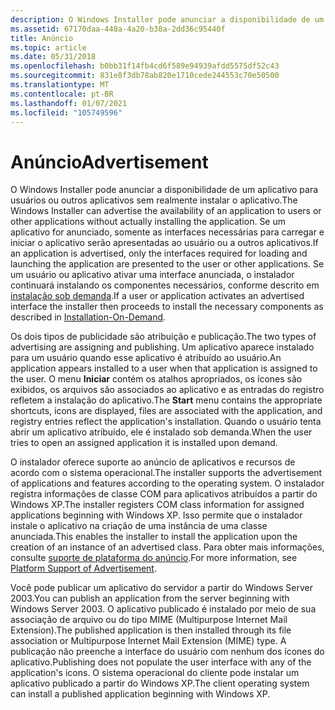 ```yaml
---
description: O Windows Installer pode anunciar a disponibilidade de um aplicativo para usuários ou outros aplicativos sem realmente instalar o aplicativo.
ms.assetid: 67170daa-448a-4a20-b38a-2dd36c95440f
title: Anúncio
ms.topic: article
ms.date: 05/31/2018
ms.openlocfilehash: b0bb31f14fb4cd6f589e94939afdd5575df52c43
ms.sourcegitcommit: 831e8f3db78ab820e1710cede244553c70e50500
ms.translationtype: MT
ms.contentlocale: pt-BR
ms.lasthandoff: 01/07/2021
ms.locfileid: "105749596"
---
```

# <a name="advertisement"></a><span data-ttu-id="4348e-103">Anúncio</span><span class="sxs-lookup"><span data-stu-id="4348e-103">Advertisement</span></span>

<span data-ttu-id="4348e-104">O Windows Installer pode anunciar a disponibilidade de um aplicativo para usuários ou outros aplicativos sem realmente instalar o aplicativo.</span><span class="sxs-lookup"><span data-stu-id="4348e-104">The Windows Installer can advertise the availability of an application to users or other applications without actually installing the application.</span></span> <span data-ttu-id="4348e-105">Se um aplicativo for anunciado, somente as interfaces necessárias para carregar e iniciar o aplicativo serão apresentadas ao usuário ou a outros aplicativos.</span><span class="sxs-lookup"><span data-stu-id="4348e-105">If an application is advertised, only the interfaces required for loading and launching the application are presented to the user or other applications.</span></span> <span data-ttu-id="4348e-106">Se um usuário ou aplicativo ativar uma interface anunciada, o instalador continuará instalando os componentes necessários, conforme descrito em [instalação sob demanda](installation-on-demand.md).</span><span class="sxs-lookup"><span data-stu-id="4348e-106">If a user or application activates an advertised interface the installer then proceeds to install the necessary components as described in [Installation-On-Demand](installation-on-demand.md).</span></span>

<span data-ttu-id="4348e-107">Os dois tipos de publicidade são atribuição e publicação.</span><span class="sxs-lookup"><span data-stu-id="4348e-107">The two types of advertising are assigning and publishing.</span></span> <span data-ttu-id="4348e-108">Um aplicativo aparece instalado para um usuário quando esse aplicativo é atribuído ao usuário.</span><span class="sxs-lookup"><span data-stu-id="4348e-108">An application appears installed to a user when that application is assigned to the user.</span></span> <span data-ttu-id="4348e-109">O menu **Iniciar** contém os atalhos apropriados, os ícones são exibidos, os arquivos são associados ao aplicativo e as entradas do registro refletem a instalação do aplicativo.</span><span class="sxs-lookup"><span data-stu-id="4348e-109">The **Start** menu contains the appropriate shortcuts, icons are displayed, files are associated with the application, and registry entries reflect the application's installation.</span></span> <span data-ttu-id="4348e-110">Quando o usuário tenta abrir um aplicativo atribuído, ele é instalado sob demanda.</span><span class="sxs-lookup"><span data-stu-id="4348e-110">When the user tries to open an assigned application it is installed upon demand.</span></span>

<span data-ttu-id="4348e-111">O instalador oferece suporte ao anúncio de aplicativos e recursos de acordo com o sistema operacional.</span><span class="sxs-lookup"><span data-stu-id="4348e-111">The installer supports the advertisement of applications and features according to the operating system.</span></span> <span data-ttu-id="4348e-112">O instalador registra informações de classe COM para aplicativos atribuídos a partir do Windows XP.</span><span class="sxs-lookup"><span data-stu-id="4348e-112">The installer registers COM class information for assigned applications beginning with Windows XP.</span></span> <span data-ttu-id="4348e-113">Isso permite que o instalador instale o aplicativo na criação de uma instância de uma classe anunciada.</span><span class="sxs-lookup"><span data-stu-id="4348e-113">This enables the installer to install the application upon the creation of an instance of an advertised class.</span></span> <span data-ttu-id="4348e-114">Para obter mais informações, consulte [suporte de plataforma do anúncio](platform-support-of-advertisement.md).</span><span class="sxs-lookup"><span data-stu-id="4348e-114">For more information, see [Platform Support of Advertisement](platform-support-of-advertisement.md).</span></span>

<span data-ttu-id="4348e-115">Você pode publicar um aplicativo do servidor a partir do Windows Server 2003.</span><span class="sxs-lookup"><span data-stu-id="4348e-115">You can publish an application from the server beginning with Windows Server 2003.</span></span> <span data-ttu-id="4348e-116">O aplicativo publicado é instalado por meio de sua associação de arquivo ou do tipo MIME (Multipurpose Internet Mail Extension).</span><span class="sxs-lookup"><span data-stu-id="4348e-116">The published application is then installed through its file association or Multipurpose Internet Mail Extension (MIME) type.</span></span> <span data-ttu-id="4348e-117">A publicação não preenche a interface do usuário com nenhum dos ícones do aplicativo.</span><span class="sxs-lookup"><span data-stu-id="4348e-117">Publishing does not populate the user interface with any of the application's icons.</span></span> <span data-ttu-id="4348e-118">O sistema operacional do cliente pode instalar um aplicativo publicado a partir do Windows XP.</span><span class="sxs-lookup"><span data-stu-id="4348e-118">The client operating system can install a published application beginning with Windows XP.</span></span>

 

 



